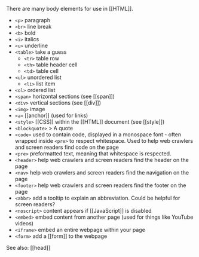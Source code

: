 There are many body elements for use in [[HTML]].

- `<p>` paragraph
- `<br>` line break
- `<b>` bold
- `<i>` italics
- `<u>` underline
- `<table>` take a guess
	- `<tr>` table row
	- `<th>` table header cell
	- `<td>` table cell
- `<ul>` unordered list
	- `<li>` list item
- `<ol>` ordered list
- `<span>` horizontal sections (see [[span]])
- `<div>` vertical sections (see [[div]])
- `<img>` image
- `<a>` [[anchor]] (used for links)
- `<style>` [[CSS]] within the [[HTML]] document (see [[style]])
- `<blockquote>` 
          > A quote
- `<code>` used to contain code, displayed in a monospace font - often wrapped inside `<pre>` to respect whitespace. Used to help web crawlers and screen readers find code on the page
- `<pre>` preformatted text, meaning that whitespace is respected.
- `<header>` help web crawlers and screen readers find the header on the page
- `<nav>` help web crawlers and screen readers find the navigation on the page
- `<footer>` help web crawlers and screen readers find the footer on the page
- `<abbr>` add a tooltip to explain an abbreviation. Could be helpful for screen readers?
- `<noscript>` content appears if [[JavaScript]] is disabled
- `<embed>` embed content from another page (used for things like YouTube videos)
- `<iframe>` embed an entire webpage within your page
- `<form>` add a [[form]] to the webpage

See also: [[head]]